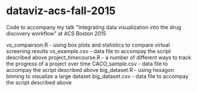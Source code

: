 # dataviz-acs-fall-2015
Code to accompany my talk "Integrating data visualization into the drug discovery workflow" at ACS Boston 2015

vs_compairson.R - using box plots and statistics to compare virtual screening results
vs_example.csv - data file to accompay the script described above
project_timecourse.R - a number of different ways to track the progress of a project over time
CACO_sample.csv - data file to accompay the script described above
big_dataset.R - using hexagon binning to visualize a large dataset
big_dataset.csv - data file to accompay the script described above
